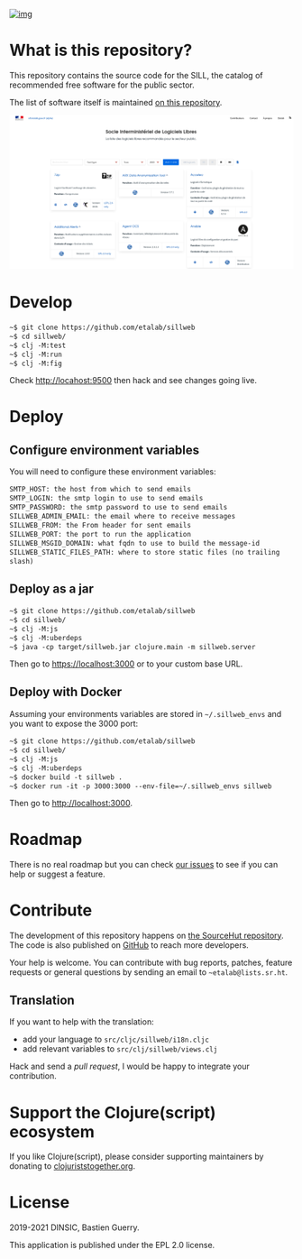 [![img](https://archive.softwareheritage.org/badge/origin/https://github.com/etalab/sill.etalab.gouv.fr/?style=.svg)](https://archive.softwareheritage.org/browse/origin/https://github.com/etalab/sill.etalab.gouv.fr/)


# What is this repository?

This repository contains the source code for the SILL, the catalog of
recommended free software for the public sector.

The list of software itself is maintained [on this repository](https://github.com/disic/sill).

![img](sillweb.png)


# Develop

    ~$ git clone https://github.com/etalab/sillweb
    ~$ cd sillweb/
    ~$ clj -M:test
    ~$ clj -M:run
    ~$ clj -M:fig

Check <http://locahost:9500> then hack and see changes going live.


# Deploy


## Configure environment variables

You will need to configure these environment variables:

    SMTP_HOST: the host from which to send emails
    SMTP_LOGIN: the smtp login to use to send emails
    SMTP_PASSWORD: the smtp password to use to send emails
    SILLWEB_ADMIN_EMAIL: the email where to receive messages
    SILLWEB_FROM: the From header for sent emails
    SILLWEB_PORT: the port to run the application
    SILLWEB_MSGID_DOMAIN: what fqdn to use to build the message-id
    SILLWEB_STATIC_FILES_PATH: where to store static files (no trailing slash)


## Deploy as a jar

    ~$ git clone https://github.com/etalab/sillweb
    ~$ cd sillweb/
    ~$ clj -M:js
    ~$ clj -M:uberdeps
    ~$ java -cp target/sillweb.jar clojure.main -m sillweb.server

Then go to <https://localhost:3000> or to your custom base URL.


## Deploy with Docker

Assuming your environments variables are stored in `~/.sillweb_envs`
and you want to expose the 3000 port:

    ~$ git clone https://github.com/etalab/sillweb
    ~$ cd sillweb/
    ~$ clj -M:js
    ~$ clj -M:uberdeps
    ~$ docker build -t sillweb .
    ~$ docker run -it -p 3000:3000 --env-file=~/.sillweb_envs sillweb

Then go to <http://localhost:3000>.


# Roadmap

There is no real roadmap but you can check [our issues](https://github.com/etalab/sillweb/issues) to see if you
can help or suggest a feature.


# Contribute

The development of this repository happens on [the SourceHut
repository](https://git.sr.ht/~etalab/sill.etalab.gouv.fr).  The code is also published on [GitHub](https://github.com/etalab/sill.etalab.gouv.fr) to reach more
developers.

Your help is welcome.  You can contribute with bug reports, patches,
feature requests or general questions by sending an email to
`~etalab@lists.sr.ht`.


## Translation

If you want to help with the translation:

-   add your language to `src/cljc/sillweb/i18n.cljc`
-   add relevant variables to `src/clj/sillweb/views.clj`

Hack and send a *pull request*, I would be happy to integrate your
contribution.


# Support the Clojure(script) ecosystem

If you like Clojure(script), please consider supporting maintainers by
donating to [clojuriststogether.org](https://www.clojuriststogether.org).


# License

2019-2021 DINSIC, Bastien Guerry.

This application is published under the EPL 2.0 license.

